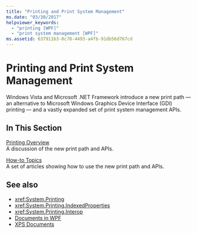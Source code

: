 ```yaml
---
title: "Printing and Print System Management"
ms.date: "03/30/2017"
helpviewer_keywords: 
  - "printing [WPF]"
  - "print system management [WPF]"
ms.assetid: 637911b3-0c78-4493-a4fb-91db56d767cd
---
```

# Printing and Print System Management
Windows Vista and Microsoft .NET Framework introduce a new print path — an alternative to Microsoft Windows Graphics Device Interface (GDI) printing — and a vastly expanded set of print system management APIs.  
  
## In This Section  
 [Printing Overview](printing-overview.md)  
 A discussion of the new print path and APIs.  
  
 [How-to Topics](printing-how-to-topics.md)  
 A set of articles showing how to use the new print path and APIs.  
  
## See also

- <xref:System.Printing>
- <xref:System.Printing.IndexedProperties>
- <xref:System.Printing.Interop>
- [Documents in WPF](documents-in-wpf.md)
- [XPS Documents](/windows/desktop/printdocs/documents)
